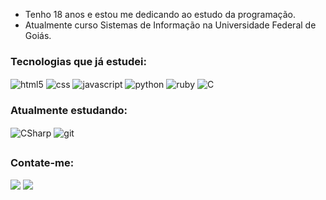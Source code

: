 <ul>
    <li>Tenho 18 anos e estou me dedicando ao estudo da programação.</li>
    <li>Atualmente curso Sistemas de Informação na Universidade Federal de Goiás.</li>
</ul>

### Tecnologias que já estudei:
<div style="display: inline_block">
    <img align="center" alt="html5" src="https://img.shields.io/badge/HTML5-E34F26?style=for-the-badge&logo=html5&logoColor=white">
    <img align="center" alt="css" src="https://img.shields.io/badge/CSS3-1572B6?style=for-the-badge&logo=css3&logoColor=white">
    <img align="center" alt="javascript" src="https://img.shields.io/badge/JavaScript-323330?style=for-the-badge&logo=javascript&logoColor=F7DF1E">
    <img align="center" alt="python" src="https://img.shields.io/badge/Python-FFD43B?style=for-the-badge&logo=python&logoColor=blue">
    <img align="center" alt="ruby" src="https://img.shields.io/badge/Ruby-CC342D?style=for-the-badge&logo=ruby&logoColor=white">
    <img align="center" alt="C" src="https://img.shields.io/badge/C-00599C?style=for-the-badge&logo=c&logoColor=white">
</div>
    
### Atualmente estudando:
<div style="display: inline_block">
    <img align="center" alt="CSharp" src="https://img.shields.io/badge/C%23-239120?style=for-the-badge&logo=c-sharp&logoColor=white">    
    <img align="center" alt="git" src="https://img.shields.io/badge/GIT-E44C30?style=for-the-badge&logo=git&logoColor=white">
</div>

##

### Contate-me:

<a href = "mailto:lucasiglesias2704@gmail.com"><img src="https://img.shields.io/badge/-Gmail-%23333?style=for-the-badge&logo=gmail&logoColor=white" target="_blank"></a>
<a href = "https://www.linkedin.com/in/lucas7500/"><img src="https://img.shields.io/badge/LinkedIn-0077B5?style=for-the-badge&logo=linkedin&logoColor=white" target="_blank"></a>


